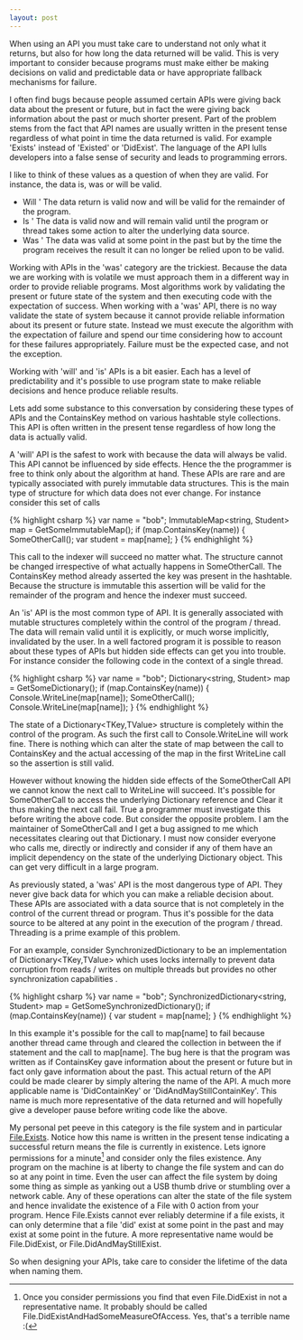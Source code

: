 ```yaml
---
layout: post
---
```

When using an API you must take care to understand not only what it returns, but also for how long the data returned will be valid. This is very important to consider because programs must make either be making decisions on valid and predictable data or have appropriate fallback mechanisms for failure.

I often find bugs because people assumed certain APIs were giving back data about the present or future, but in fact the were giving back information about the past or much shorter present. Part of the problem stems from the fact that API names are usually written in the present tense regardless of what point in time the data returned is valid. For example 'Exists' instead of 'Existed' or 'DidExist'. The language of the API lulls developers into a false sense of security and leads to programming errors.

I like to think of these values as a question of when they are valid. For instance, the data is, was or will be valid.

  * Will ' The data return is valid now and will be valid for the remainder of the program.
  * Is ' The data is valid now and will remain valid until the program or thread takes some action to alter the underlying data source. 
  * Was ' The data was valid at some point in the past but by the time the program receives the result it can no longer be relied upon to be valid. 

Working with APIs in the 'was' category are the trickiest. Because the data we are working with is volatile we must approach them in a different way in order to provide reliable programs. Most algorithms work by validating the present or future state of the system and then executing code with the expectation of success. When working with a 'was' API, there is no way validate the state of system because it cannot provide reliable information about its present or future state. Instead we must execute the algorithm with the expectation of failure and spend our time considering how to account for these failures appropriately. Failure must be the expected case, and not the exception.

Working with 'will' and 'is' APIs is a bit easier. Each has a level of predictability and it's possible to use program state to make reliable decisions and hence produce reliable results.

Lets add some substance to this conversation by considering these types of APIs and the ContainsKey method on various hashtable style collections. This API is often written in the present tense regardless of how long the data is actually valid.  

A 'will' API is the safest to work with because the data will always be valid.  This API cannot be influenced by side effects. Hence the the programmer is free to think only about the algorithm at hand. These APIs are rare and are typically associated with purely immutable data structures. This is the main type of structure for which data does not ever change. For instance consider this set of calls

    
{% highlight csharp %}
var name = "bob";
ImmutableMap<string, Student> map = GetSomeImmutableMap();
if (map.ContainsKey(name)) {
    SomeOtherCall();
    var student = map[name];
}
{% endhighlight %}

This call to the indexer will succeed no matter what. The structure cannot be changed irrespective of what actually happens in SomeOtherCall. The ContainsKey method already asserted the key was present in the hashtable.  Because the structure is immutable this assertion will be valid for the remainder of the program and hence the indexer must succeed.

An 'is' API is the most common type of API. It is generally associated with mutable structures completely within the control of the program / thread. The data will remain valid until it is explicitly, or much worse implicitly, invalidated by the user. In a well factored program it is possible to reason about these types of APIs but hidden side effects can get you into trouble.  For instance consider the following code in the context of a single thread.

    
{% highlight csharp %}
var name = "bob";
Dictionary<string, Student> map = GetSomeDictionary();
if (map.ContainsKey(name)) {
    Console.WriteLine(map[name]);
    SomeOtherCall();
    Console.WriteLine(map[name]);
}
{% endhighlight %}

The state of a Dictionary<TKey,TValue> structure is completely within the control of the program. As such the first call to Console.WriteLine will work fine. There is nothing which can alter the state of map between the call to ContainsKey and the actual accessing of the map in the first WriteLine call so the assertion is still valid.

However without knowing the hidden side effects of the SomeOtherCall API we cannot know the next call to WriteLine will succeed. It's possible for SomeOtherCall to access the underlying Dictionary reference and Clear it thus making the next call fail. True a programmer must investigate this before writing the above code. But consider the opposite problem. I am the maintainer of SomeOtherCall and I get a bug assigned to me which necessitates clearing out that Dictionary. I must now consider everyone who calls me, directly or indirectly and consider if any of them have an implicit dependency on the state of the underlying Dictionary object. This can get very difficult in a large program.

As previously stated, a 'was' API is the most dangerous type of API. They never give back data for which you can make a reliable decision about. These APIs are associated with a data source that is not completely in the control of the current thread or program. Thus it's possible for the data source to be altered at any point in the execution of the program / thread. Threading is a prime example of this problem.

For an example, consider SynchronizedDictionary to be an implementation of Dictionary<TKey,TValue> which uses locks internally to prevent data corruption from reads / writes on multiple threads but provides no other synchronization capabilities .

{% highlight csharp %}
var name = "bob";
SynchronizedDictionary<string, Student> map = GetSomeSynchronizedDictionary();
if (map.ContainsKey(name)) {
    var student = map[name];
}
{% endhighlight %}

In this example it's possible for the call to map[name] to fail because another thread came through and cleared the collection in between the if statement and the call to map[name]. The bug here is that the program was written as if ContainsKey gave information about the present or future but in fact only gave information about the past. This actual return of the API could be made clearer by simply altering the name of the API. A much more applicable name is 'DidContainKey' or 'DidAndMayStillContainKey'. This name is much more representative of the data returned and will hopefully give a developer pause before writing code like the above.

My personal pet peeve in this category is the file system and in particular [File.Exists](http://msdn.microsoft.com/en-us/library/system.io.file.exists.aspx). Notice how this name is written in the present tense indicating a successful return means the file is currently in existence. Lets ignore permissions for a minute[^1] and consider only the files existence. Any program on the machine is at liberty to change the file system and can do so at any point in time. Even the user can affect the file system by doing some thing as simple as yanking out a USB thumb drive or stumbling over a network cable. Any of these operations can alter the state of the file system and hence invalidate the existence of a File with 0 action from your program. Hence File.Exists cannot ever reliably determine if a file exists, it can only determine that a file 'did' exist at some point in the past and may exist at some point in the future. A more representative name would be File.DidExist, or File.DidAndMayStillExist.

So when designing your APIs, take care to consider the lifetime of the data when naming them.

[^1]: Once you consider permissions you find that even File.DidExist in not a representative name. It probably should be called File.DidExistAndHadSomeMeasureOfAccess. Yes, that's a terrible name :(

